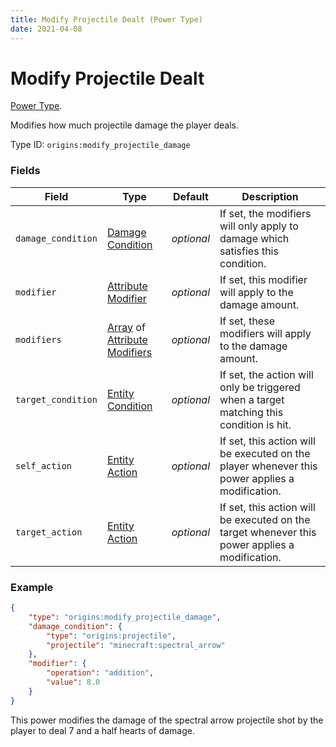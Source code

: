 ```yaml
---
title: Modify Projectile Dealt (Power Type)
date: 2021-04-08
---
```

# Modify Projectile Dealt

[Power Type](../power_types.md).

Modifies how much projectile damage the player deals.

Type ID: `origins:modify_projectile_damage`

### Fields

Field  | Type | Default | Description
-------|------|---------|-------------
`damage_condition` | [Damage Condition](../damage_conditions.md) | _optional_ | If set, the modifiers will only apply to damage which satisfies this condition.
`modifier` | [Attribute Modifier](../data_types/attribute_modifier.md) | _optional_ | If set, this modifier will apply to the damage amount.
`modifiers` | [Array](../data_types/array.md) of [Attribute Modifiers](../data_types/attribute_modifier.md) | _optional_ | If set, these modifiers will apply to the damage amount.
`target_condition` | [Entity Condition](../entity_conditions.md) | _optional_ | If set, the action will only be triggered when a target matching this condition is hit.
`self_action` | [Entity Action](../entity_actions.md) | _optional_ | If set, this action will be executed on the player whenever this power applies a modification.
`target_action` | [Entity Action](../entity_actions.md) | _optional_ | If set, this action will be executed on the target whenever this power applies a modification.


### Example
```json
{
    "type": "origins:modify_projectile_damage",
    "damage_condition": {
        "type": "origins:projectile",
        "projectile": "minecraft:spectral_arrow"
    },
    "modifier": {
        "operation": "addition",
        "value": 8.0
    }
}
```
This power modifies the damage of the spectral arrow projectile shot by the player to deal 7 and a half hearts of damage.
